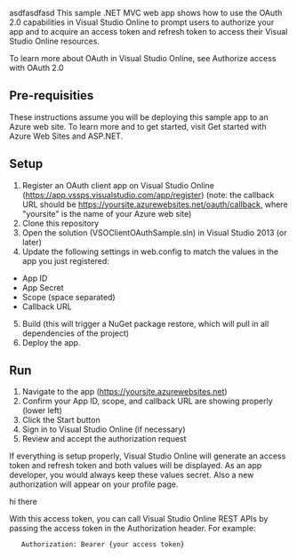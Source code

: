 asdfasdfasd
This sample .NET MVC web app shows how to use the OAuth 2.0 capabilities in Visual Studio Online to prompt users to authorize your app and to acquire an access token and refresh token to access their Visual Studio Online resources.

To learn more about OAuth in Visual Studio Online, see Authorize access with OAuth 2.0

## Pre-requisities

These instructions assume you will be deploying this sample app to an Azure web site. To learn more and to get started, visit Get started with Azure Web Sites and ASP.NET.

## Setup
1. Register an OAuth client app on Visual Studio Online (https://app.vssps.visualstudio.com/app/register) (note: the callback URL should be https://yoursite.azurewebsites.net/oauth/callback, where "yoursite" is the name of your Azure web site)
2. Clone this repository
3. Open the solution (VSOClientOAuthSample.sln) in Visual Studio 2013 (or later)
4. Update the following settings in web.config to match the values in the app you just registered:
 * App ID
 * App Secret
 * Scope (space separated)
 * Callback URL
5. Build (this will trigger a NuGet package restore, which will pull in all dependencies of the project)
6. Deploy the app.

## Run
1. Navigate to the app (https://yoursite.azurewebsites.net)
2. Confirm your App ID, scope, and callback URL are showing properly (lower left)
3. Click the Start button
4. Sign in to Visual Studio Online (if necessary)
5. Review and accept the authorization request

If everything is setup properly, Visual Studio Online will generate an access token and refresh token and both values will be displayed. As an app developer, you would always keep these values secret. Also a new authorization will appear on your profile page.



hi there

With this access token, you can call Visual Studio Online REST APIs by passing the access token in the Authorization header. For example:

```
   Authorization: Bearer {your access token}
```


